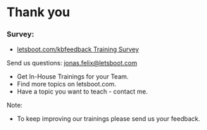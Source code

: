 # Thank you

### Survey:

* [letsboot.com/kbfeedback Training Survey](https://letsboot.com/kbfeedback)

Send us questions:
jonas.felix@letsboot.com

* Get In-House Trainings for your Team.
* Find more topics on letsboot.com.
* Have a topic you want to teach - contact me.

Note: 
* To keep improving our trainings please send us your feedback. 